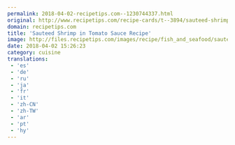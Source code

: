 ```yaml
---
permalink: 2018-04-02-recipetips.com--1230744337.html
original: http://www.recipetips.com/recipe-cards/t--3894/sauteed-shrimp-in-tomato-sauce.asp
domain: recipetips.com
title: 'Sauteed Shrimp in Tomato Sauce Recipe'
image: http://files.recipetips.com/images/recipe/fish_and_seafood/sauteedShrimp_tomatoSauce.jpg
date: 2018-04-02 15:26:23
category: cuisine
translations: 
 - 'es'
 - 'de'
 - 'ru'
 - 'ja'
 - 'fr'
 - 'it'
 - 'zh-CN'
 - 'zh-TW'
 - 'ar'
 - 'pt'
 - 'hy'
---
```



